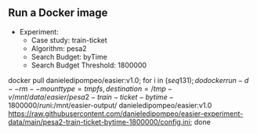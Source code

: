 
## Run a Docker image

 - Experiment: 
   - Case study: train-ticket
   - Algorithm: pesa2
   - Search Budget: byTime
   - Search Budget Threshold: 1800000

docker pull danieledipompeo/easier:v1.0; for i in $(seq 1 31); do docker run -d --rm --mount type=tmpfs,destination=/tmp -v /mnt/data/easier/pesa2-train-ticket-bytime-1800000/run$i:/mnt/easier-output/ danieledipompeo/easier:v1.0 https://raw.githubusercontent.com/danieledipompeo/easier-experiment-data/main/pesa2-train-ticket-bytime-1800000/config.ini; done

